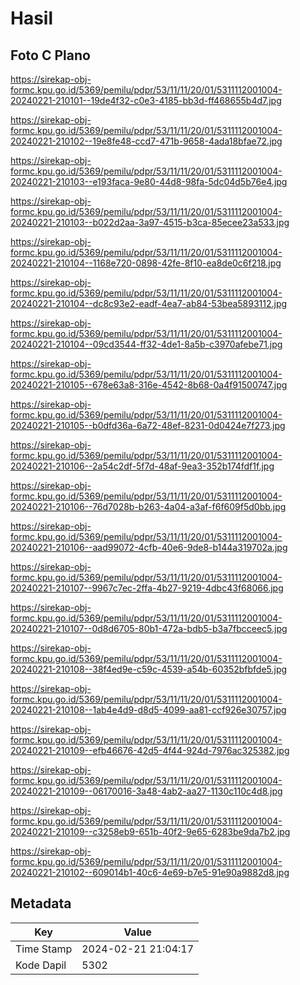 # Hasil

## Foto C Plano

https://sirekap-obj-formc.kpu.go.id/5369/pemilu/pdpr/53/11/11/20/01/5311112001004-20240221-210101--19de4f32-c0e3-4185-bb3d-ff468655b4d7.jpg

https://sirekap-obj-formc.kpu.go.id/5369/pemilu/pdpr/53/11/11/20/01/5311112001004-20240221-210102--19e8fe48-ccd7-471b-9658-4ada18bfae72.jpg

https://sirekap-obj-formc.kpu.go.id/5369/pemilu/pdpr/53/11/11/20/01/5311112001004-20240221-210103--e193faca-9e80-44d8-98fa-5dc04d5b76e4.jpg

https://sirekap-obj-formc.kpu.go.id/5369/pemilu/pdpr/53/11/11/20/01/5311112001004-20240221-210103--b022d2aa-3a97-4515-b3ca-85ecee23a533.jpg

https://sirekap-obj-formc.kpu.go.id/5369/pemilu/pdpr/53/11/11/20/01/5311112001004-20240221-210104--1168e720-0898-42fe-8f10-ea8de0c6f218.jpg

https://sirekap-obj-formc.kpu.go.id/5369/pemilu/pdpr/53/11/11/20/01/5311112001004-20240221-210104--dc8c93e2-eadf-4ea7-ab84-53bea5893112.jpg

https://sirekap-obj-formc.kpu.go.id/5369/pemilu/pdpr/53/11/11/20/01/5311112001004-20240221-210104--09cd3544-ff32-4de1-8a5b-c3970afebe71.jpg

https://sirekap-obj-formc.kpu.go.id/5369/pemilu/pdpr/53/11/11/20/01/5311112001004-20240221-210105--678e63a8-316e-4542-8b68-0a4f91500747.jpg

https://sirekap-obj-formc.kpu.go.id/5369/pemilu/pdpr/53/11/11/20/01/5311112001004-20240221-210105--b0dfd36a-6a72-48ef-8231-0d0424e7f273.jpg

https://sirekap-obj-formc.kpu.go.id/5369/pemilu/pdpr/53/11/11/20/01/5311112001004-20240221-210106--2a54c2df-5f7d-48af-9ea3-352b174fdf1f.jpg

https://sirekap-obj-formc.kpu.go.id/5369/pemilu/pdpr/53/11/11/20/01/5311112001004-20240221-210106--76d7028b-b263-4a04-a3af-f6f609f5d0bb.jpg

https://sirekap-obj-formc.kpu.go.id/5369/pemilu/pdpr/53/11/11/20/01/5311112001004-20240221-210106--aad99072-4cfb-40e6-9de8-b144a319702a.jpg

https://sirekap-obj-formc.kpu.go.id/5369/pemilu/pdpr/53/11/11/20/01/5311112001004-20240221-210107--9967c7ec-2ffa-4b27-9219-4dbc43f68066.jpg

https://sirekap-obj-formc.kpu.go.id/5369/pemilu/pdpr/53/11/11/20/01/5311112001004-20240221-210107--0d8d6705-80b1-472a-bdb5-b3a7fbcceec5.jpg

https://sirekap-obj-formc.kpu.go.id/5369/pemilu/pdpr/53/11/11/20/01/5311112001004-20240221-210108--38f4ed9e-c59c-4539-a54b-60352bfbfde5.jpg

https://sirekap-obj-formc.kpu.go.id/5369/pemilu/pdpr/53/11/11/20/01/5311112001004-20240221-210108--1ab4e4d9-d8d5-4099-aa81-ccf926e30757.jpg

https://sirekap-obj-formc.kpu.go.id/5369/pemilu/pdpr/53/11/11/20/01/5311112001004-20240221-210109--efb46676-42d5-4f44-924d-7976ac325382.jpg

https://sirekap-obj-formc.kpu.go.id/5369/pemilu/pdpr/53/11/11/20/01/5311112001004-20240221-210109--06170016-3a48-4ab2-aa27-1130c110c4d8.jpg

https://sirekap-obj-formc.kpu.go.id/5369/pemilu/pdpr/53/11/11/20/01/5311112001004-20240221-210109--c3258eb9-651b-40f2-9e65-6283be9da7b2.jpg

https://sirekap-obj-formc.kpu.go.id/5369/pemilu/pdpr/53/11/11/20/01/5311112001004-20240221-210102--609014b1-40c6-4e69-b7e5-91e90a9882d8.jpg


## Metadata

| Key        | Value               |
| ---------- | ------------------- |
| Time Stamp | 2024-02-21 21:04:17 |
| Kode Dapil | 5302                |



